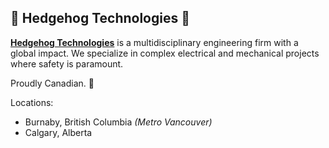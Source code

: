 ## 🦔 Hedgehog Technologies 🦔

[**Hedgehog Technologies**](https://hedgehogtech.com) is a multidisciplinary engineering firm with a global impact. We specialize in complex electrical and mechanical projects where safety is paramount. 

Proudly Canadian. 🍁

Locations:
- Burnaby, British Columbia  _(Metro Vancouver)_
- Calgary, Alberta
